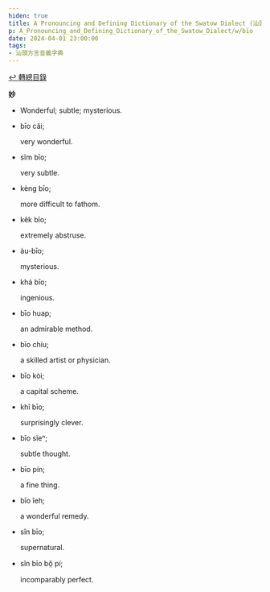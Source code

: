 ```yaml
---
hiden: true
title: A Pronouncing and Defining Dictionary of the Swatow Dialect (汕頭方言音義字典) / bīo
p: A_Pronouncing_and_Defining_Dictionary_of_the_Swatow_Dialect/w/bīo
date: 2024-04-01 23:00:00
tags: 
- 汕頭方言音義字典
---
```


[↩️ 轉總目錄](/A_Pronouncing_and_Defining_Dictionary_of_the_Swatow_Dialect)


**妙**
- Wonderful; subtle; mysterious.

- bīo căi;

  very wonderful.

- sĭm bīo;

  very subtle.

- kèng bīo;

  more difficult to fathom.

- kêk bīo;

  extremely abstruse.

- àu-bīo;

  mysterious.

- khá bīo;

  ingenious.

- bīo huap;

  an admirable method.

- bīo chíu;

  a skilled artist or physician.

- bīo kòi;

  a capital scheme.

- khî bīo;

  surprisingly clever.

- bīo sĭeⁿ;

  subtle thought.

- bīo pín;

  a fine thing.

- bīo îeh;

  a wonderful remedy.

- sîn bīo;

  supernatural.

- sîn bīo bô̤ pí;

  incomparably perfect.